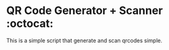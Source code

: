 # QR Code Generator + Scanner :octocat:

This is a simple script that generate and scan qrcodes simple.


